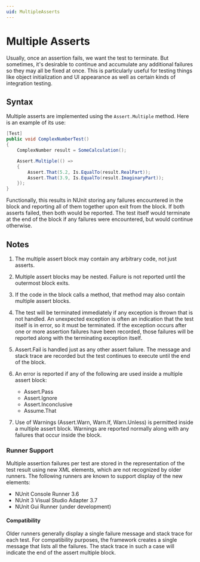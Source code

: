 ```yaml
---
uid: MultipleAsserts
---
```


# Multiple Asserts

Usually, once an assertion fails, we want the test to terminate. But sometimes, it's desirable to continue and accumulate any additional failures so they may all be fixed at once. This is particularly useful for testing things like object initialization and UI appearance as well as certain kinds of integration testing.

## Syntax

Multiple asserts are implemented using the `Assert.Multiple` method. Here is an example of its use:

```csharp
[Test]
public void ComplexNumberTest()
{
    ComplexNumber result = SomeCalculation();

    Assert.Multiple(() =>
    {
        Assert.That(5.2, Is.EqualTo(result.RealPart));
        Assert.That(3.9, Is.EqualTo(result.ImaginaryPart));
    });
}
```

Functionally, this results in NUnit storing any failures encountered in the block and reporting all of them together upon exit from the block. If both asserts failed, then both would be reported. The test itself would terminate at the end of the block if any failures were encountered, but would continue otherwise.

## Notes

1. The multiple assert block may contain any arbitrary code, not just asserts.

2. Multiple assert blocks may be nested. Failure is not reported until the  outermost block exits.

3. If the code in the block calls a method, that method may also contain multiple assert blocks.

4. The test will be terminated immediately if any exception is thrown that is not handled. An unexpected exception is often an indication that the test itself is in error, so it must be terminated. If the exception occurs after one or more assertion failures have been recorded, those failures will be reported along with the terminating exception itself.

5. Assert.Fail is handled just as any other assert failure. The message and stack trace are recorded but the test continues to execute until the end of the block.

6. An error is reported if any of the following are used inside a multiple assert block:
   * Assert.Pass
   * Assert.Ignore
   * Assert.Inconclusive
   * Assume.That

7. Use of Warnings (Assert.Warn, Warn.If, Warn.Unless) is permitted inside a multiple assert block. Warnings are reported normally along with any failures that occur inside the block.

### Runner Support

Multiple assertion failures per test are stored in the representation of the test result using new XML elements, which are not recognized by older runners. The following runners are known to support display of the new elements:

* NUnit Console Runner 3.6
* NUnit 3 Visual Studio Adapter 3.7
* NUnit Gui Runner (under development)

#### Compatibility

Older runners generally display a single failure message and stack trace for each test. For compatibility purposes, the framework creates a single message that lists all the failures. The stack trace in such a case will indicate the end of the assert multiple block.
